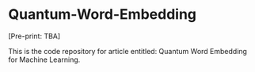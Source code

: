 # Quantum-Word-Embedding
[Pre-print: TBA]

This is the code repository for article entitled: Quantum Word Embedding for Machine Learning.



